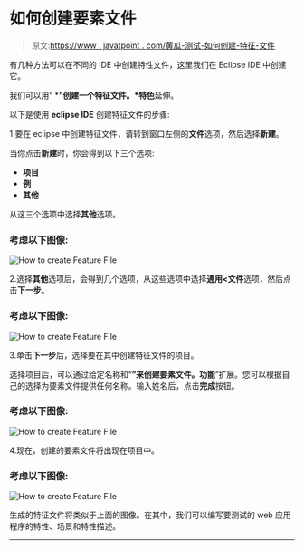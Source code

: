 # 如何创建要素文件

> 原文:[https://www . javatpoint . com/黄瓜-测试-如何创建-特征-文件](https://www.javatpoint.com/cucumber-testing-how-to-create-feature-file)

有几种方法可以在不同的 IDE 中创建特性文件，这里我们在 Eclipse IDE 中创建它。

我们可以用“ ***”创建一个特征文件。*特色**延伸。

以下是使用 **eclipse IDE** 创建特征文件的步骤:

1.要在 eclipse 中创建特征文件，请转到窗口左侧的**文件**选项，然后选择**新建**。

当你点击**新建**时，你会得到以下三个选项:

*   **项目**
*   **例**
*   **其他**

从这三个选项中选择**其他**选项。

### 考虑以下图像:

![How to create Feature File](../Images/1514bc76e9443403934931f2dd33eeea.png)

2.选择**其他**选项后，会得到几个选项，从这些选项中选择**通用<文件**选项，然后点击**下一步**。

### 考虑以下图像:

![How to create Feature File](../Images/4e9c9c05122a40730f404216cd358256.png)

3.单击**下一步**后，选择要在其中创建特征文件的项目。

选择项目后，可以通过给定名称和“**”来创建要素文件。功能**”扩展。您可以根据自己的选择为要素文件提供任何名称。输入姓名后，点击**完成**按钮。

### 考虑以下图像:

![How to create Feature File](../Images/835381b7ac75f4cf3bb8ff104883353a.png)

4.现在，创建的要素文件将出现在项目中。

### 考虑以下图像:

![How to create Feature File](../Images/83da7fb26c41a6e6fe883dac9cbb0c86.png)

生成的特征文件将类似于上面的图像。在其中，我们可以编写要测试的 web 应用程序的特性、场景和特性描述。

* * *